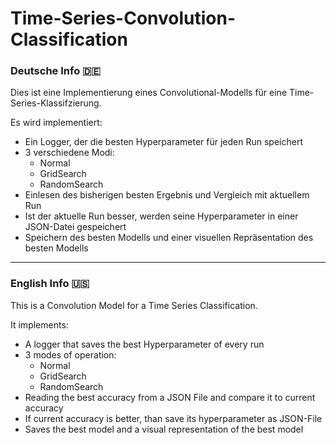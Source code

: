 # Time-Series-Convolution-Classification
### Deutsche Info 🇩🇪

Dies ist eine Implementierung eines Convolutional-Modells für eine Time-Series-Klassifzierung.

Es wird implementiert:
- Ein Logger, der die besten Hyperparameter für jeden Run speichert
- 3 verschiedene Modi: 
  - Normal
  - GridSearch
  - RandomSearch
- Einlesen des bisherigen besten Ergebnis und Vergleich mit aktuellem Run
- Ist der aktuelle Run besser, werden seine Hyperparameter in einer JSON-Datei gespeichert
- Speichern des besten Modells und einer visuellen Repräsentation des besten Modells

---

### English Info 🇺🇸

This is a Convolution Model for a Time Series Classification.

It implements:
- A logger that saves the best Hyperparameter of every run
- 3 modes of operation: 
  - Normal
  - GridSearch
  - RandomSearch
- Reading the best accuracy from a JSON File and compare it to current accuracy
- If current accuracy is better, than save its hyperparameter as JSON-File
- Saves the best model and a visual representation of the best model



